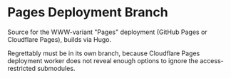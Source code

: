 # Pages Deployment Branch

Source for the WWW-variant "Pages" deployment (GitHub Pages or Cloudflare Pages), builds via Hugo. 

Regrettably must be in its own branch, because Cloudflare Pages deployment worker does
not reveal enough options to ignore the access-restricted submodules.
